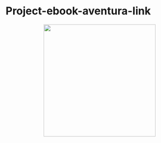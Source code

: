 # Project-ebook-aventura-link

<p align="center">
    <img width="300" src=".github/assets/aventura-link2.jpeg">
</p>
